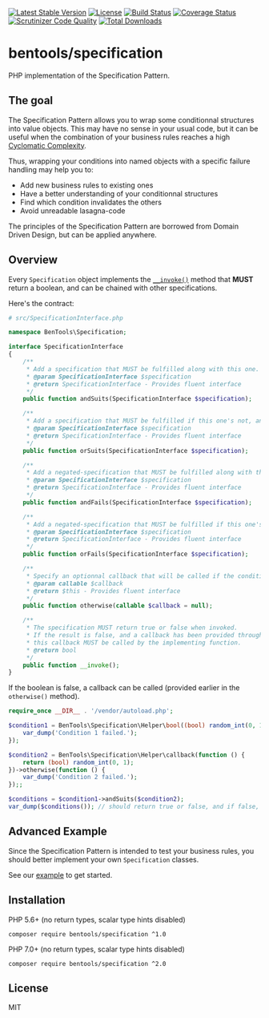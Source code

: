 [![Latest Stable Version](https://poser.pugx.org/bentools/specification/v/stable)](https://packagist.org/packages/bentools/specification)
[![License](https://poser.pugx.org/bentools/specification/license)](https://packagist.org/packages/bentools/specification)
[![Build Status](https://scrutinizer-ci.com/g/bpolaszek/bentools-specification/badges/build.png?b=master)](https://scrutinizer-ci.com/g/bpolaszek/bentools-specification/build-status/master)
[![Coverage Status](https://coveralls.io/repos/github/bpolaszek/bentools-specification/badge.svg?branch=master)](https://coveralls.io/github/bpolaszek/bentools-specification?branch=master)
[![Scrutinizer Code Quality](https://scrutinizer-ci.com/g/bpolaszek/bentools-specification/badges/quality-score.png?b=master)](https://scrutinizer-ci.com/g/bpolaszek/bentools-specification/?branch=master)
[![Total Downloads](https://poser.pugx.org/bentools/specification/downloads)](https://packagist.org/packages/bentools/specification)

# bentools/specification

PHP implementation of the Specification Pattern.

The goal
--------
The Specification Pattern allows you to wrap some conditionnal structures into value objects. 
This may have no sense in your usual code, but it can be useful when the combination of your business rules 
reaches a high [Cyclomatic Complexity](https://en.wikipedia.org/wiki/Cyclomatic_complexity).

Thus, wrapping your conditions into named objects with a specific failure handling may help you to:
* Add new business rules to existing ones
* Have a better understanding of your conditionnal structures
* Find which condition invalidates the others
* Avoid unreadable lasagna-code

The principles of the Specification Pattern are borrowed from Domain Driven Design, but can be applied anywhere.

Overview
--------
Every `Specification` object implements the [`__invoke()`](http://php.net/manual/en/language.oop5.magic.php#object.invoke) method that **MUST** return a boolean, and can be chained with other specifications.

Here's the contract:

```php
# src/SpecificationInterface.php

namespace BenTools\Specification;

interface SpecificationInterface
{
    /**
     * Add a specification that MUST be fulfilled along with this one.
     * @param SpecificationInterface $specification
     * @return SpecificationInterface - Provides fluent interface
     */
    public function andSuits(SpecificationInterface $specification);

    /**
     * Add a specification that MUST be fulfilled if this one's not, and vice-versa.
     * @param SpecificationInterface $specification
     * @return SpecificationInterface - Provides fluent interface
     */
    public function orSuits(SpecificationInterface $specification);

    /**
     * Add a negated-specification that MUST be fulfilled along with this one.
     * @param SpecificationInterface $specification
     * @return SpecificationInterface - Provides fluent interface
     */
    public function andFails(SpecificationInterface $specification);

    /**
     * Add a negated-specification that MUST be fulfilled if this one's not, and vice-versa.
     * @param SpecificationInterface $specification
     * @return SpecificationInterface - Provides fluent interface
     */
    public function orFails(SpecificationInterface $specification);

    /**
     * Specify an optionnal callback that will be called if the condition is not satisfied.
     * @param callable $callback
     * @return $this - Provides fluent interface
     */
    public function otherwise(callable $callback = null);

    /**
     * The specification MUST return true or false when invoked.
     * If the result is false, and a callback has been provided through the otherwise() method,
     * this callback MUST be called by the implementing function.
     * @return bool
     */
    public function __invoke();
}
```

If the boolean is false, a callback can be called (provided earlier in the `otherwise()` method).

```php
require_once __DIR__ . '/vendor/autoload.php';

$condition1 = BenTools\Specification\Helper\bool((bool) random_int(0, 1))->otherwise(function () {
    var_dump('Condition 1 failed.');
});

$condition2 = BenTools\Specification\Helper\callback(function () {
    return (bool) random_int(0, 1);
})->otherwise(function () {
    var_dump('Condition 2 failed.');
});;

$conditions = $condition1->andSuits($condition2);
var_dump($conditions()); // should return true or false, and if false, var_dump() why.
```

Advanced Example
----------------
Since the Specification Pattern is intended to test your business rules, you should better implement your own `Specification` classes.

See our [example](doc/Example.md) to get started.

Installation
------------

PHP 5.6+ (no return types, scalar type hints disabled)

```
composer require bentools/specification ^1.0
```

PHP 7.0+ (no return types, scalar type hints disabled)

```
composer require bentools/specification ^2.0
```

License
-------
MIT